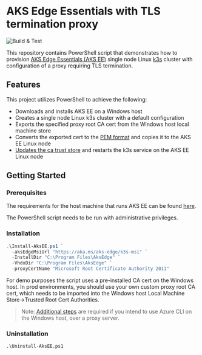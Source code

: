 # AKS Edge Essentials with TLS termination proxy

![Build & Test](https://github.com/azure-samples/azure-edge-extensions-aksee-proxy-certs/actions/workflows/build.yaml/badge.svg)

This repository contains PowerShell script that demonstrates how to provision [AKS Edge Essentials (AKS EE)](https://learn.microsoft.com/en-us/azure/aks/hybrid/aks-edge-overview) single node Linux [k3s](https://k3s.io/) cluster with configuration of a proxy requiring TLS termination.

## Features

This project utilizes PowerShell to achieve the following:

* Downloads and installs AKS EE on a Windows host
* Creates a single node Linux k3s cluster with a default configuration
* Exports the specified proxy root CA cert from the Windows host local machine store
* Converts the exported cert to the [PEM format](https://en.wikipedia.org/wiki/Privacy-Enhanced_Mail) and copies it to the AKS EE Linux node
* [Updates the ca trust store](https://www.linux.org/docs/man8/update-ca-trust.html) and restarts the k3s service on the AKS EE Linux node

## Getting Started

### Prerequisites

The requirements for the host machine that runs AKS EE can be found [here](https://learn.microsoft.com/en-us/azure/aks/hybrid/aks-edge-system-requirements#hardware-requirements).

The PowerShell script needs to be run with administrative privileges.

### Installation

```powershell
.\Install-AksEE.ps1 `
  -aksEdgeMsiUrl "https://aka.ms/aks-edge/k3s-msi" `
  -InstallDir "C:\Program Files\AksEdge" `
  -VhdxDir "C:\Program Files\AksEdge" `
  -proxyCertName "Microsoft Root Certificate Authority 2011"
```

For demo purposes the script uses a pre-installed CA cert on the Windows host. In prod environments, you should use your own custom proxy root CA cert, which needs to be imported into the Windows host Local Machine Store->Trusted Root Cert Authorities.

>Note: [Additional steps](https://learn.microsoft.com/en-us/cli/azure/use-cli-effectively?tabs=bash%2Cbash2#work-behind-a-proxy) are required if you intend to use Azure CLI on the Windows host, over a proxy server.

### Uninstallation

`.\Uninstall-AksEE.ps1`
